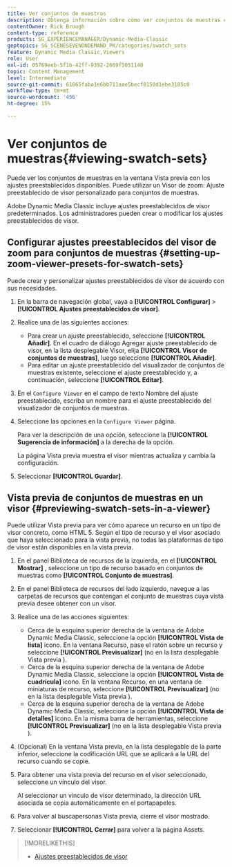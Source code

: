 ```yaml
---
title: Ver conjuntos de muestras
description: Obtenga información sobre cómo ver conjuntos de muestras en Adobe Dynamic Media Classic.
contentOwner: Rick Brough
content-type: reference
products: SG_EXPERIENCEMANAGER/Dynamic-Media-Classic
geptopics: SG_SCENESEVENONDEMAND_PK/categories/swatch_sets
feature: Dynamic Media Classic,Viewers
role: User
exl-id: 05769eeb-5f1b-42ff-9392-2669f5051140
topic: Content Management
level: Intermediate
source-git-commit: 61665faba1e6bb711aae5becf0150d1ebe3105c0
workflow-type: tm+mt
source-wordcount: '456'
ht-degree: 15%

---
```


# Ver conjuntos de muestras{#viewing-swatch-sets}

Puede ver los conjuntos de muestras en la ventana Vista previa con los ajustes preestablecidos disponibles. Puede utilizar un Visor de zoom: Ajuste preestablecido de visor personalizado para conjuntos de muestras.

Adobe Dynamic Media Classic incluye ajustes preestablecidos de visor predeterminados. Los administradores pueden crear o modificar los ajustes preestablecidos de visor.

## Configurar ajustes preestablecidos del visor de zoom para conjuntos de muestras {#setting-up-zoom-viewer-presets-for-swatch-sets}

Puede crear y personalizar ajustes preestablecidos de visor de acuerdo con sus necesidades.

1. En la barra de navegación global, vaya a **[!UICONTROL Configurar]** > **[!UICONTROL Ajustes preestablecidos de visor]**.
1. Realice una de las siguientes acciones:

   * Para crear un ajuste preestablecido, seleccione **[!UICONTROL Añadir]**. En el cuadro de diálogo Agregar ajuste preestablecido de visor, en la lista desplegable Visor, elija **[!UICONTROL Visor de conjuntos de muestras]**, luego seleccione **[!UICONTROL Añadir]**.
   * Para editar un ajuste preestablecido del visualizador de conjuntos de muestras existente, seleccione el ajuste preestablecido y, a continuación, seleccione **[!UICONTROL Editar]**.

1. En el `Configure Viewer` en el campo de texto Nombre del ajuste preestablecido, escriba un nombre para el ajuste preestablecido del visualizador de conjuntos de muestras.
1. Seleccione las opciones en la `Configure Viewer` página.

   Para ver la descripción de una opción, seleccione la **[!UICONTROL Sugerencia de información]** a la derecha de la opción.

   La página Vista previa muestra el visor mientras actualiza y cambia la configuración.

1. Seleccionar **[!UICONTROL Guardar]**.

## Vista previa de conjuntos de muestras en un visor {#previewing-swatch-sets-in-a-viewer}

Puede utilizar Vista previa para ver cómo aparece un recurso en un tipo de visor concreto, como HTML 5. Según el tipo de recurso y el visor asociado que haya seleccionado para la vista previa, no todas las plataformas de tipo de visor están disponibles en la vista previa.

1. En el panel Biblioteca de recursos de la izquierda, en el **[!UICONTROL Mostrar]** , seleccione un tipo de recurso basado en conjuntos de muestras como **[!UICONTROL Conjunto de muestras]**.
1. En el panel Biblioteca de recursos del lado izquierdo, navegue a las carpetas de recursos que contengan el conjunto de muestras cuya vista previa desee obtener con un visor.
1. Realice una de las acciones siguientes:

   * Cerca de la esquina superior derecha de la ventana de Adobe Dynamic Media Classic, seleccione la opción **[!UICONTROL Vista de lista]** icono. En la ventana Recurso, pase el ratón sobre un recurso y seleccione **[!UICONTROL Previsualizar]** (no en la lista desplegable Vista previa ).
   * Cerca de la esquina superior derecha de la ventana de Adobe Dynamic Media Classic, seleccione la opción **[!UICONTROL Vista de cuadrícula]** icono. En la ventana Recurso, en una ventana de miniaturas de recurso, seleccione **[!UICONTROL Previsualizar]** (no en la lista desplegable Vista previa ).
   * Cerca de la esquina superior derecha de la ventana de Adobe Dynamic Media Classic, seleccione la opción **[!UICONTROL Vista de detalles]** icono. En la misma barra de herramientas, seleccione **[!UICONTROL Previsualizar]** (no en la lista desplegable Vista previa ).

1. (Opcional) En la ventana Vista previa, en la lista desplegable de la parte inferior, seleccione la codificación URL que se aplicará a la URL del recurso cuando se copie.
1. Para obtener una vista previa del recurso en el visor seleccionado, seleccione un vínculo del visor.

   Al seleccionar un vínculo de visor determinado, la dirección URL asociada se copia automáticamente en el portapapeles.

1. Para volver al buscapersonas Vista previa, cierre el visor mostrado.
1. Seleccionar **[!UICONTROL Cerrar]** para volver a la página Assets.

>[!MORELIKETHIS]
>
>* [Ajustes preestablecidos de visor](application-setup.md#viewer_presets)
